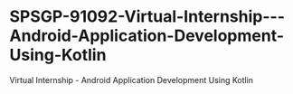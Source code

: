 # SPSGP-91092-Virtual-Internship---Android-Application-Development-Using-Kotlin
Virtual Internship - Android Application Development Using Kotlin

